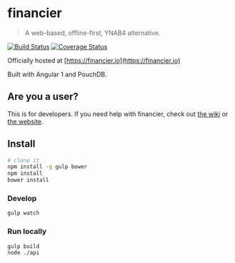 # financier

 > A web-based, offline-first, YNAB4 alternative.

[![Build Status](https://travis-ci.org/aeharding/financier.svg?branch=master)](https://travis-ci.org/aeharding/financier)
[![Coverage Status](https://coveralls.io/repos/github/aeharding/financier/badge.svg?branch=master)](https://coveralls.io/github/aeharding/financier?branch=master)

Officially hosted at [https://financier.io](https://financier.io)
 
Built with Angular 1 and PouchDB.

## Are you a user?

This is for developers. If you need help with financier, check out [the wiki](https://github.com/aeharding/financier/wiki) or [the website](https://financier.io).

## Install

```sh
# clone it
npm install -g gulp bower
npm install
bower install
```

### Develop

```sh
gulp watch
```

### Run locally

```sh
gulp build
node ./api
```
